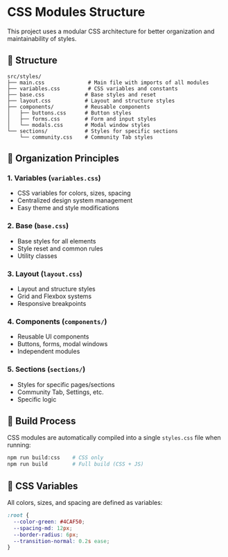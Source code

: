 # CSS Modules Structure

This project uses a modular CSS architecture for better organization and maintainability of styles.

## 📁 Structure

```
src/styles/
├── main.css              # Main file with imports of all modules
├── variables.css         # CSS variables and constants
├── base.css             # Base styles and reset
├── layout.css           # Layout and structure styles
├── components/          # Reusable components
│   ├── buttons.css      # Button styles
│   ├── forms.css        # Form and input styles
│   └── modals.css       # Modal window styles
└── sections/            # Styles for specific sections
    └── community.css    # Community Tab styles
```

## 🎯 Organization Principles

### 1. **Variables** (`variables.css`)
- CSS variables for colors, sizes, spacing
- Centralized design system management
- Easy theme and style modifications

### 2. **Base** (`base.css`)
- Base styles for all elements
- Style reset and common rules
- Utility classes

### 3. **Layout** (`layout.css`)
- Layout and structure styles
- Grid and Flexbox systems
- Responsive breakpoints

### 4. **Components** (`components/`)
- Reusable UI components
- Buttons, forms, modal windows
- Independent modules

### 5. **Sections** (`sections/`)
- Styles for specific pages/sections
- Community Tab, Settings, etc.
- Specific logic

## 🔨 Build Process

CSS modules are automatically compiled into a single `styles.css` file when running:

```bash
npm run build:css    # CSS only
npm run build        # Full build (CSS + JS)
```

## 🎨 CSS Variables

All colors, sizes, and spacing are defined as variables:

```css
:root {
  --color-green: #4CAF50;
  --spacing-md: 12px;
  --border-radius: 6px;
  --transition-normal: 0.2s ease;
}
```
